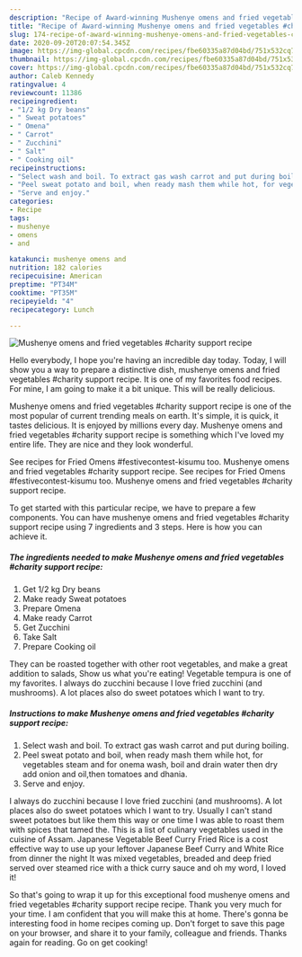 ```yaml
---
description: "Recipe of Award-winning Mushenye omens and fried vegetables #charity support recipe"
title: "Recipe of Award-winning Mushenye omens and fried vegetables #charity support recipe"
slug: 174-recipe-of-award-winning-mushenye-omens-and-fried-vegetables-charity-support-recipe
date: 2020-09-20T20:07:54.345Z
image: https://img-global.cpcdn.com/recipes/fbe60335a87d04bd/751x532cq70/mushenye-omens-and-fried-vegetables-charity-support-recipe-recipe-main-photo.jpg
thumbnail: https://img-global.cpcdn.com/recipes/fbe60335a87d04bd/751x532cq70/mushenye-omens-and-fried-vegetables-charity-support-recipe-recipe-main-photo.jpg
cover: https://img-global.cpcdn.com/recipes/fbe60335a87d04bd/751x532cq70/mushenye-omens-and-fried-vegetables-charity-support-recipe-recipe-main-photo.jpg
author: Caleb Kennedy
ratingvalue: 4
reviewcount: 11386
recipeingredient:
- "1/2 kg Dry beans"
- " Sweat potatoes"
- " Omena"
- " Carrot"
- " Zucchini"
- " Salt"
- " Cooking oil"
recipeinstructions:
- "Select wash and boil. To extract gas wash carrot and put during boiling."
- "Peel sweat potato and boil, when ready mash them while hot, for vegetables steam and for onema wash, boil and drain water then dry add onion and oil,then tomatoes and dhania."
- "Serve and enjoy."
categories:
- Recipe
tags:
- mushenye
- omens
- and

katakunci: mushenye omens and 
nutrition: 182 calories
recipecuisine: American
preptime: "PT34M"
cooktime: "PT35M"
recipeyield: "4"
recipecategory: Lunch

---
```



![Mushenye omens and fried vegetables #charity support recipe](https://img-global.cpcdn.com/recipes/fbe60335a87d04bd/751x532cq70/mushenye-omens-and-fried-vegetables-charity-support-recipe-recipe-main-photo.jpg)

Hello everybody, I hope you're having an incredible day today. Today, I will show you a way to prepare a distinctive dish, mushenye omens and fried vegetables #charity support recipe. It is one of my favorites food recipes. For mine, I am going to make it a bit unique. This will be really delicious.

Mushenye omens and fried vegetables #charity support recipe is one of the most popular of current trending meals on earth. It's simple, it is quick, it tastes delicious. It is enjoyed by millions every day. Mushenye omens and fried vegetables #charity support recipe is something which I've loved my entire life. They are nice and they look wonderful.

See recipes for Fried Omens #festivecontest-kisumu too. Mushenye omens and fried vegetables #charity support recipe. See recipes for Fried Omens #festivecontest-kisumu too. Mushenye omens and fried vegetables #charity support recipe.


To get started with this particular recipe, we have to prepare a few components. You can have mushenye omens and fried vegetables #charity support recipe using 7 ingredients and 3 steps. Here is how you can achieve it.

<!--inarticleads1-->

##### The ingredients needed to make Mushenye omens and fried vegetables #charity support recipe:

1. Get 1/2 kg Dry beans
1. Make ready  Sweat potatoes
1. Prepare  Omena
1. Make ready  Carrot
1. Get  Zucchini
1. Take  Salt
1. Prepare  Cooking oil


They can be roasted together with other root vegetables, and make a great addition to salads, Show us what you&#39;re eating! Vegetable tempura is one of my favorites. I always do zucchini because I love fried zucchini (and mushrooms). A lot places also do sweet potatoes which I want to try. 

<!--inarticleads2-->

##### Instructions to make Mushenye omens and fried vegetables #charity support recipe:

1. Select wash and boil. To extract gas wash carrot and put during boiling.
1. Peel sweat potato and boil, when ready mash them while hot, for vegetables steam and for onema wash, boil and drain water then dry add onion and oil,then tomatoes and dhania.
1. Serve and enjoy.


I always do zucchini because I love fried zucchini (and mushrooms). A lot places also do sweet potatoes which I want to try. Usually I can&#39;t stand sweet potatoes but like them this way or one time I was able to roast them with spices that tamed the. This is a list of culinary vegetables used in the cuisine of Assam. Japanese Vegetable Beef Curry Fried Rice is a cost effective way to use up your leftover Japanese Beef Curry and White Rice from dinner the night It was mixed vegetables, breaded and deep fried served over steamed rice with a thick curry sauce and oh my word, I loved it! 

So that's going to wrap it up for this exceptional food mushenye omens and fried vegetables #charity support recipe recipe. Thank you very much for your time. I am confident that you will make this at home. There's gonna be interesting food in home recipes coming up. Don't forget to save this page on your browser, and share it to your family, colleague and friends. Thanks again for reading. Go on get cooking!
